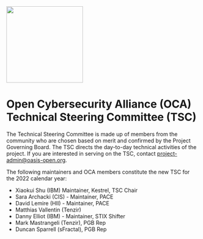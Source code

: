 <img src="/OCA-1.png" width="200">

# Open Cybersecurity Alliance (OCA) Technical Steering Committee (TSC) 

The Technical Steering Committee is made up of members from the community who are chosen based on merit and confirmed by the Project Governing Board. 
The TSC directs the day-to-day technical activities of the project. If you are interested in serving on the TSC, contact project-admin@oasis-open.org.

The following maintainers and OCA members constitute the new TSC for the 2022 calendar year:

* Xiaokui Shu (IBM) Maintainer, Kestrel, TSC Chair
* Sara Archacki (CIS) - Maintainer, PACE
* David Lemire (HII) - Maintainer, PACE
* Matthias Vallentin (Tenzir)
* Danny Elliot (IBM) - Maintainer, STIX Shifter
* Mark Mastrangeli (Tenzir), PGB Rep
* Duncan Sparrell (sFractal), PGB Rep 
